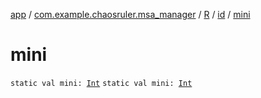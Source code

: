 [app](../../../index.md) / [com.example.chaosruler.msa_manager](../../index.md) / [R](../index.md) / [id](index.md) / [mini](.)

# mini

`static val mini: `[`Int`](https://kotlinlang.org/api/latest/jvm/stdlib/kotlin/-int/index.html)
`static val mini: `[`Int`](https://kotlinlang.org/api/latest/jvm/stdlib/kotlin/-int/index.html)